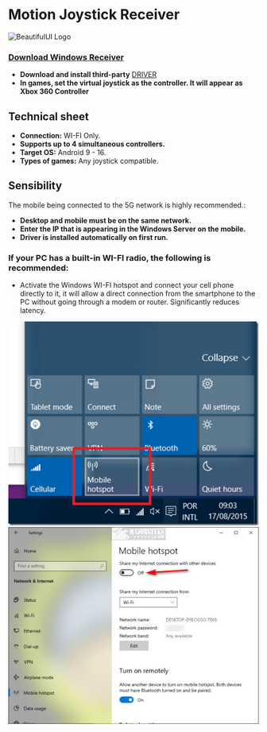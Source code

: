 # Motion Joystick Receiver
![BeautifulUI Logo](https://raw.githubusercontent.com/Suundumused/Motion-Joystick-Steering-Wheel/refs/heads/main/Server-Side/icon/icon.ico)

### [Download Windows Receiver](https://github.com/Suundumused/Windows-Joystick-Receiver/releases/tag/BetaV1.2)
- **Download and install third-party** [DRIVER](https://github.com/Suundumused/Windows-Joystick-Receiver/tree/main/ServerGravityJoystick/Driver)
- **In games, set the virtual joystick as the controller. It will appear as Xbox 360 Controller**


## Technical sheet

- **Connection:** WI-FI Only.
- **Supports up to 4 simultaneous controllers.**
- **Target OS:** Android 9 - 16.
- **Types of games:** Any joystick compatible.

## Sensibility

The mobile being connected to the 5G network is highly recommended.:

- **Desktop and mobile must be on the same network.**
- **Enter the IP that is appearing in the Windows Server on the mobile.**
- **Driver is installed automatically on first run.**

### If your PC has a built-in WI-FI radio, the following is recommended:
- Activate the Windows WI-FI hotspot and connect your cell phone directly to it, it will allow a direct connection from the smartphone to the PC without going through a modem or router. Significantly reduces latency.

![Hostspot](https://raw.githubusercontent.com/Suundumused/Motion-Joystick-Steering-Wheel/refs/heads/main/Assets/scrshot2.png)
![Hostspo2](https://raw.githubusercontent.com/Suundumused/Motion-Joystick-Steering-Wheel/refs/heads/main/Assets/windows101.jpg)